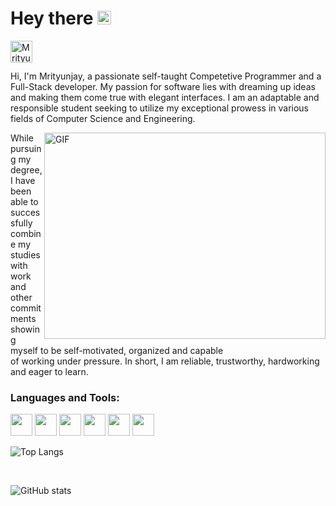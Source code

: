 # Hey there <img src="https://media.giphy.com/media/hvRJCLFzcasrR4ia7z/giphy.gif" width="22px">
<a href="https://www.linkedin.com/in/mrityunjaynpandey/">
  <img align="left" alt="Mrityunjay's LinkedIN" width="35" src="https://user-images.githubusercontent.com/63851158/214014425-6161b57b-39a6-4711-859f-f90f7d439842.png" />
</a>

<br />
<br />

Hi, I'm Mrityunjay, a passionate self-taught Competetive Programmer and a Full-Stack developer. My passion for software lies with dreaming up ideas and making them come true with elegant interfaces. I am an adaptable and responsible student seeking to utilize my exceptional prowess in various fields of Computer Science and Engineering.

<img align="right" alt="GIF" src="https://media.giphy.com/media/mrXQbQaV1H6fQT2XHc/giphy.gif" width="450" height="330" />

While pursuing my degree, I have been able to successfully combine my studies with work and other commitments <br /> showing myself to be self-motivated, organized and capable <br /> of working under pressure. In short, I am reliable, trustworthy, hardworking and eager to learn.

### Languages and Tools:
<div style="display: inline">
<img height="35" src="https://img.icons8.com/?size=512&id=zdI5E8moxhs-&format=png">
<img height="35" src="https://img.icons8.com/?size=1x&id=uJM6fQYqDaZK&format=png">
<img height="35" src="https://img.icons8.com/?size=512&id=nn5BRPhPpKAT&format=png">
<img height="35" src="https://img.icons8.com/?size=512&id=TpULddJc4gTh&format=png">
<img height="35" src="https://img.icons8.com/?size=512&id=54087&format=png">
<img height="35" src="https://img.icons8.com/?size=512&id=asWSSTBrDlTW&format=png">
</div>
<br>

![Top Langs](https://github-readme-stats.vercel.app/api/top-langs/?username=MrityunjayNPandey&layout=compact&theme=gotham)

<br>

![GitHub stats](https://github-readme-stats.vercel.app/api?username=MrityunjayNPandey&show_icons=true&theme=gotham)
